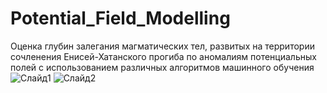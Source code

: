 # Potential_Field_Modelling
Оценка глубин залегания магматических тел, развитых на территории сочленения Енисей-Хатанского прогиба по аномалиям потенциальных полей с использованием различных алгоритмов машинного обучения
![Слайд1](https://github.com/user-attachments/assets/d33a4f11-f80e-4e5e-aacb-73b2b28328e2)
![Слайд2](https://github.com/user-attachments/assets/52ebdfdd-3fd4-4008-b200-cfb3f2320310)
